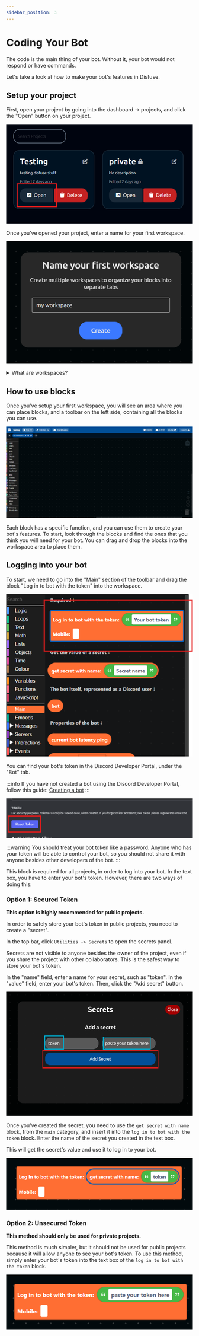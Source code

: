 ```yaml
---
sidebar_position: 3
---
```


# Coding Your Bot

The code is the main thing of your bot. Without it, your bot would not respond or have commands.

Let's take a look at how to make your bot's features in Disfuse.

## Setup your project

First, open your project by going into the dashboard -> projects, and click the "Open" button on your project.

![Open project button](media/image-13.png)

Once you've opened your project, enter a name for your first workspace.

![New workspace name](media/image-14.png)

<details>
    <summary>What are workspaces?</summary>

    DisFuse allows you to create multiple workspaces within a project. This is useful for organizing your code and separating different features of your bot. Think of it like having different folders in your computer, but for your bot's code.

    When exporting, you can choose to export all of the workspaces together or just one.

</details>

## How to use blocks

Once you've setup your first workspace, you will see an area where you can place blocks, and a toolbar on the left side, containing all the blocks you can use.

![Project workspace area](media/image-15.png)

Each block has a specific function, and you can use them to create your bot's features. To start, look through the blocks and find the ones that you think you will need for your bot.
You can drag and drop the blocks into the workspace area to place them.

## Logging into your bot

To start, we need to go into the "Main" section of the toolbar and drag the block "Log in to bot with the token" into the workspace.

![Login block](media/image-16.png)

You can find your bot's token in the Discord Developer Portal, under the "Bot" tab.

:::info
If you have not created a bot using the Discord Developer Portal, follow this guide: [Creating a bot](creating-a-bot.md)
:::

![Obtaining a bot token](media/image-17.png)

:::warning
You should treat your bot token like a password. Anyone who has your token will be able to control your bot, so you should not share it with anyone besides other developers of the bot.
:::

This block is required for all projects, in order to log into your bot. In the text box, you have to enter your bot's token. However, there are two ways of doing this:

### Option 1: Secured Token

**This option is highly recommended for public projects.**

In order to safely store your bot's token in public projects, you need to create a "secret".

In the top bar, click `Utilities -> Secrets` to open the secrets panel.

Secrets are not visible to anyone besides the owner of the project, even if you share the project with other collaborators. This is the safest way to store your bot's token.

In the "name" field, enter a name for your secret, such as "token". In the "value" field, enter your bot's token. Then, click the "Add secret" button.

![Secrets panel](media/image-18.png)

Once you've created the secret, you need to use the `get secret with name` block, from the `main` category, and insert it into the `log in to bot with the token` block. Enter the name of the secret you created in the text box.

This will get the secret's value and use it to log in to your bot.

![Use token secret](media/image-19.png)

### Option 2: Unsecured Token

**This method should only be used for private projects.**

This method is much simpler, but it should not be used for public projects because it will allow anyone to see your bot's token. To use this method, simply enter your bot's token into the text box of the `log in to bot with the token` block.

![Inserting token](media/image-20.png)
